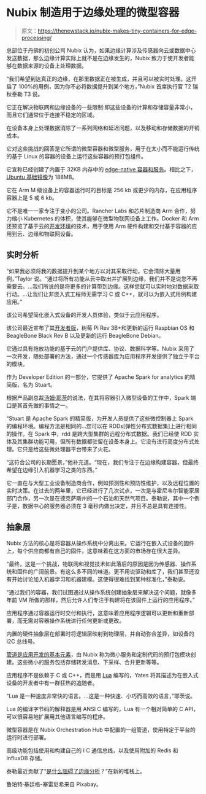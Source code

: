 # Nubix 制造用于边缘处理的微型容器

> 原文：<https://thenewstack.io/nubix-makes-tiny-containers-for-edge-processing/>

总部位于丹佛的初创公司 Nubix 认为，如果边缘计算涉及传感器向云或数据中心发送数据，那么边缘计算实际上就不是在边缘发生的，Nubix 致力于使开发者能够在数据来源的设备上处理数据。

“我们希望到达真正的边缘，在那里数据正在被生成，并且可以被实时处理。这开启了 100%的用例，因为你不必将数据提升到某个地方，”Nubix 首席执行官 T2 瑞秋泰勒 T3 说。

它正在解决物联网和边缘设备的一些限制:即这些设备的计算和存储容量非常小，而且它们通常位于连接不稳定的区域。

在设备本身上处理数据消除了一系列网络和延迟问题，以及移动和存储数据的开销成本。

它对这些挑战的回答是它所谓的微型容器和微型服务，用于在太小而不能运行传统的基于 Linux 的容器的设备上运行这些容器的预打包组件。

它宣称已经创建了内置于 32KB 内存中的 [edge-native 容器和服务](https://www.nubix.io/post/accelerating-the-intelligent-edge)。相比之下， [Ubuntu 基础镜像](https://brianchristner.io/docker-image-base-os-size-comparison/)为 188MB。

它在 Arm M 级设备上的容器运行时的目标是 256 kb 或更少的内存，在应用程序容器上是 5 或 6 kb。

它不是唯一一家专注于变小的公司。Rancher Labs 和芯片制造商 Arm 合作，努力缩小 Kubernetes 的体积，使其能够在微型物联网设备上工作。Docker 和 Arm 还预览了基于云的[开发环境](https://thenewstack.io/docker-arm-team-up-to-bring-containers-to-the-edge/)的技术，用于使用 Arm 硬件构建和交付基于容器的应用到云、边缘和物联网设备。

## 实时分析

“如果我必须将我的数据提升到某个地方以对其采取行动，它会清除大量用例，”Taylor 说。“通过将所有功能从云中取出并扩展到边缘，我们并不是说您不再需要云。…我们所说的是将更多的计算带到边缘。这样您就可以实时地对数据采取行动。…让我们让非嵌入式工程师无需学习 C 或 C++，就可以为嵌入式用例构建应用。”

该公司希望简化嵌入式设备的开发人员体验，类似于云应用程序。

该公司最近宣布了其[开发者版](https://www.cnx-software.com/2019/10/02/nubix-edge-native-tiny-containers-raspberry-pi-beaglebone-sbcs/)，树莓 Pi Rev 3B+和更新的运行 Raspbian OS 和 BeagleBone Black Rev B 以及更新的运行 BeagleBone Debian。

它通过具有拖放功能的基于云的门户提供库、协议、数据科学等。Nubix 采用了一次开发，随处部署的方法，通过一个传感器库为应用程序开发提供了独立于平台的模块。

作为 Developer Edition 的一部分，它提供了 Apache Spark for analytics 的精简版，名为 Stuart。

根据产品副总裁[汤姆·耶茨](https://www.linkedin.com/in/txyates)的说法，在其将容器引入微型设备的工作中，Spark 端口是其首先做的事情之一。

“Stuart 是 Apache Spark 的精简版，为开发人员提供了这些微控制器上 Spark 的编程环境。编程方法是相同的…您可以在 RDDs[弹性分布式数据集]上进行相同的操作。在 Spark 中，rdd 是跨大型集群的远程分布式数据。我们已经使 RDD 实体及其集群功能可用，但所有数据都驻留在设备本身上。它没有进行高度分布式处理。它只是给这些微处理器平台带来了火花。

“这符合公司的长期愿景，”他补充道。“现在，我们专注于在边缘构建容器，但最终希望在边缘引入机器学习之类的东西。”

它一直在与大型工业设备制造商合作，例如预测性和预防性维护，以及远程位置的实时决策。在过去的两年里，它已经进行了几次试点，一次是与霍尼韦尔智能家居部门合作，另一次是在德克萨斯州的一个石油和天然气项目。泰勒说，其中一个例子是，数据中心的服务器必须在 3 毫秒内做出决定，并且不总是具有连接性。

## 抽象层

Nubix 方法的核心是将容器从操作系统中分离出来。它运行在嵌入式设备的固件上，每个供应商都有自己的固件，这意味着在这方面的市场存在很大差异。

“最终，这是一个挑战，物联网和视觉技术如此落后的原因是因为传感器、操作系统和固件的广阔前景。有这么多不同的味道。更不用说驱动和库了，我们甚至还没有开始讨论加入机器学习和机器建模。这使得很难找到某种标准化，”泰勒说。

“通过我们的容器，我们试图通过从操作系统创建抽象层来解决这个问题，就像多年前 VM 所做的那样，然后允许人们专注于构建将在该固件上运行的应用程序。”

应用程序通过容器运行时交付和执行，这意味着应用程序逻辑可以更新和重新部署，而无需对容器操作系统进行任何更新或更改。

内置的硬件抽象层在部署时将逻辑层映射到物理层，并自动弥合差异，如设备的 I2C 总线号。

[管道是应用开发的基本元素](https://devcenter.nubix.io/)，由 Nubix 称为微小服务和定制代码的预打包模块创建。这些微小的服务包括存储转发消息、下采样、合并更新等等。

应用程序不是依赖于 C 或 C++，而是用 [Lua](https://www.lua.org/about.html) 编写的，Yates 将其描述为在嵌入式设备的开发者中有一群狂热的追随者。

“Lua 是一种速度非常快的语言。…这是一种快速、小巧而高效的语言，”耶茨说。

Lua 的编译字节码的解释器是用 ANSI C 编写的，Lua 有一个相对简单的 C API，可以很容易地扩展用其他语言编写的程序。

微型容器是在 Nubix Orchestration Hub 中配置的一组管道，使用特定于平台的运行时进行部署。

高级功能包括使用和构建自己的 I C 通信总线，以及使用附加的 Redis 和 InfluxDB 存储。

泰勒最近贡献了“[是什么阻碍了边缘分析](https://thenewstack.io/whats-holding-back-edge-analytics?/)？”在新的堆栈上。

鲁珀特·基廷格-塞雷尼希来自 Pixabay。

<svg xmlns:xlink="http://www.w3.org/1999/xlink" viewBox="0 0 68 31" version="1.1"><title>Group</title> <desc>Created with Sketch.</desc></svg>